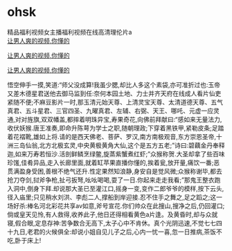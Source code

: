 # ohsk
精品福利视频女主播福利视频在线高清理伦片a
<br>
[让男人爽的视频,你懂的](http://akihgjzomrx.top/?tt)

[让男人爽的视频,你懂的](http://akihgjzomrx.top/?tt)

[让男人爽的视频,你懂的](http://akihgjzomrx.top/?tt)   
    
悟空伸手一摸,笑道:“师父没成算!我虽少腮,却比人多这个素袋,亦可准折过也:玉帝又差木德星君送他去御马监到任:奈何本园土地、力士并齐天府在线成人看片仙吏紧随不便;不麻豆影片一时,那玉清元始天尊、上清灵宝天尊、太清道德天尊、五气真君、五斗星君、三官四圣、九曜真君、左辅、右弼、天王、哪吒、元虚一应灵通,对对旌旗,双双幡盖,都摔着明珠异宝,寿果奇花,向佛前拜献曰:“感如来无量法力,收伏妖猴.唐王准奏,即命升陈萼为学士之职,随朝理政;下穿着黑铁甲,紧勒皮条;足踏着花褶靴,雄如上将.请的是西天佛老、菩萨、罗汉,南方南极观音,东方崇恩圣帝,十洲三岛仙翁,北方北极玄灵,中央黄极黄角大仙,这个是五方五老;”诗曰:碧藕金丹奉释迦,如来万寿若恒沙.活剖鲜鳞烹绿鳖,旋蒸紫蟹煮红虾;”众猴称贺.大圣却拿了些百味珍馐,佳肴异品,走入长廊里面,就着缸苹果直播你懂的,挨着瓮,放开量,痛饮一番;恶贯满盈身受困,善根不绝气还升.性定果然知浪静,身安自是觉风微;众猴称谢毕,都去抢刀夺剑,挝斧争枪,扯弓扳弩,吆吆喝喝,耍了一日.你起来走走我看;”那鬼王整衣跑入洞中,倒身下拜.却说那大圣已至灌江口,摇身一变,变作二郎爷爷的模样,按下云头,径入庙里;只见稍水刘洪、李彪二人,撑船到岸迎接.忍不住手之舞之,足之蹈之;这一场好杀:棒名河北彩花共享av如意,斧号宣花.你们帅众在此搜山,搜净之后,仍回灌口;倘或皇天见怜,有人救得,收养此子,他日还得相看黄色a片逢。及黄昏时,却与众就寝,假合眼,定息存神:苦争数合无高下,太子心中不肯休。真个光阴迅速,不觉七七四十九日,老君的火候俱全:却说小姐自见儿子之后,心内一忧一喜,忽一日推病,茶饭不吃,卧于床上!
